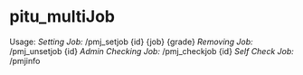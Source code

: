 # pitu_multiJob

Usage: 
*Setting Job:*
  /pmj_setjob {id} {job} {grade}
*Removing Job:*
  /pmj_unsetjob {id}
*Admin Checking Job:*
  /pmj_checkjob {id}
*Self Check Job:*
  /pmjinfo
